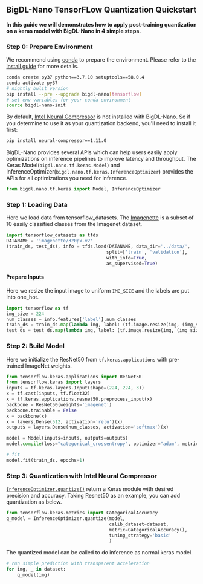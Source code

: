 ## BigDL-Nano TensorFLow Quantization Quickstart
**In this guide we will demonstrates how to apply post-training quantization on a keras model with BigDL-Nano in 4 simple steps.**

### Step 0: Prepare Environment

We recommend using [conda](https://docs.conda.io/projects/conda/en/latest/user-guide/install/) to prepare the environment. Please refer to the [install guide](../../UserGuide/python.md) for more details.

```bash
conda create py37 python==3.7.10 setuptools==58.0.4
conda activate py37
# nightly bulit version
pip install --pre --upgrade bigdl-nano[tensorflow]
# set env variables for your conda environment
source bigdl-nano-init
```

By default, [Intel Neural Compressor](https://github.com/intel/neural-compressor) is not installed with BigDL-Nano. So if you determine to use it as your quantization backend, you'll need to install it first:
```bash
pip install neural-compressor==1.11.0
```

BigDL-Nano provides several APIs which can help users easily apply optimizations on inference pipelines to improve latency and throughput. The Keras Model(`bigdl.nano.tf.keras.Model`) and InferenceOptimizer(`bigdl.nano.tf.keras.InferenceOptimizer`) provides the APIs for all optimizations you need for inference.

```python
from bigdl.nano.tf.keras import Model, InferenceOptimizer
```

### Step 1: Loading Data

Here we load data from tensorflow_datasets. The [Imagenette](https://github.com/fastai/imagenette) is a subset of 10 easily classified classes from the Imagenet dataset.

```python
import tensorflow_datasets as tfds
DATANAME = 'imagenette/320px-v2'
(train_ds, test_ds), info = tfds.load(DATANAME, data_dir='../data/',
                                     split=['train', 'validation'],
                                     with_info=True,
                                     as_supervised=True)
```

#### Prepare Inputs
Here we resize the input image to uniform `IMG_SIZE` and the labels are put into one_hot.

```python
import tensorflow as tf
img_size = 224
num_classes = info.features['label'].num_classes
train_ds = train_ds.map(lambda img, label: (tf.image.resize(img, (img_size, img_size)), tf.one_hot(label, num_classes))).batch(32)
test_ds = test_ds.map(lambda img, label: (tf.image.resize(img, (img_size, img_size)), tf.one_hot(label, num_classes))).batch(32)
```

### Step 2: Build Model
Here we initialize the ResNet50 from `tf.keras.applications` with pre-trained ImageNet weights.
```python
from tensorflow.keras.applications import ResNet50
from tensorflow.keras import layers
inputs = tf.keras.layers.Input(shape=(224, 224, 3))
x = tf.cast(inputs, tf.float32)
x = tf.keras.applications.resnet50.preprocess_input(x)
backbone = ResNet50(weights='imagenet')
backbone.trainable = False
x = backbone(x)
x = layers.Dense(512, activation='relu')(x)
outputs = layers.Dense(num_classes, activation='softmax')(x)

model = Model(inputs=inputs, outputs=outputs)
model.compile(loss="categorical_crossentropy", optimizer="adam", metrics=['accuracy'])

# fit
model.fit(train_ds, epochs=1)
```

### Step 3: Quantization with Intel Neural Compressor
[`InferenceOptimizer.quantize()`](https://bigdl.readthedocs.io/en/latest/doc/PythonAPI/Nano/tensorflow.html#bigdl.nano.tf.keras.InferenceOptimizer.quantize) return a Keras module with desired precision and accuracy. Taking Resnet50 as an example, you can add quantization as below.

```python
from tensorflow.keras.metrics import CategoricalAccuracy
q_model = InferenceOptimizer.quantize(model,
                                      calib_dataset=dataset,
                                      metric=CategoricalAccuracy(),
                                      tuning_strategy='basic'
                                      )
```
The quantized model can be called to do inference as normal keras model.
```python
# run simple prediction with transparent acceleration
for img, _ in dataset:
    q_model(img)
```

